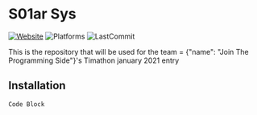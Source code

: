 # S01ar Sys

[![Website](https://img.shields.io/badge/Website-https://github.io/JoinTheProgrammingSide-242424?style=for-the-badge)](https://github.io)
![Platforms](https://img.shields.io/badge/Platforms-Windows%20%26%26%20Linux%20%26%26%20MacOs-242424?style=for-the-badge)
![LastCommit](https://img.shields.io/github/last-commit/JoinTheProgrammingSide/S01ar-Sys?color=242424&style=for-the-badge)

This is the repository that will be used for the team = {"name": "Join The Programming Side"}'s Timathon january 2021 entry

## Installation

    Code Block
